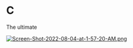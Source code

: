 # C
The ultimate

[![Screen-Shot-2022-08-04-at-1-57-20-AM.png](https://i.postimg.cc/RC8t2Sfk/Screen-Shot-2022-08-04-at-1-57-20-AM.png)](https://postimg.cc/kDQDbdTs)

